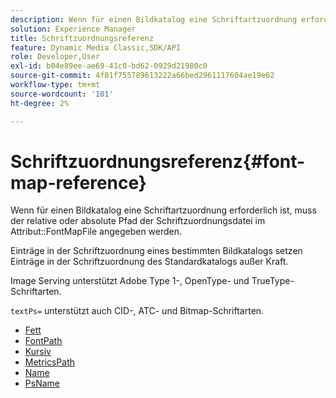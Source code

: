 ```yaml
---
description: Wenn für einen Bildkatalog eine Schriftartzuordnung erforderlich ist, muss der relative oder absolute Pfad der Schriftartzuordnungsdatei im Attribut FontMapFile angegeben werden.
solution: Experience Manager
title: Schriftzuordnungsreferenz
feature: Dynamic Media Classic,SDK/API
role: Developer,User
exl-id: b04e89ee-ae69-41c0-bd62-0929d21980c0
source-git-commit: 4f81f755789613222a66bed2961117604ae19e62
workflow-type: tm+mt
source-wordcount: '101'
ht-degree: 2%

---
```


# Schriftzuordnungsreferenz{#font-map-reference}

Wenn für einen Bildkatalog eine Schriftartzuordnung erforderlich ist, muss der relative oder absolute Pfad der Schriftzuordnungsdatei im Attribut::FontMapFile angegeben werden.

Einträge in der Schriftzuordnung eines bestimmten Bildkatalogs setzen Einträge in der Schriftzuordnung des Standardkatalogs außer Kraft.

Image Serving unterstützt Adobe Type 1-, OpenType- und TrueType-Schriftarten.

`textPs=` unterstützt auch CID-, ATC- und Bitmap-Schriftarten.

* [Fett](r-bold-font.md)
* [FontPath](r-fontpath-font.md)
* [Kursiv](r-italic-font.md)
* [MetricsPath](r-metricspath-font.md)
* [Name](r-name-font.md)
* [PsName](r-psname-font.md)
